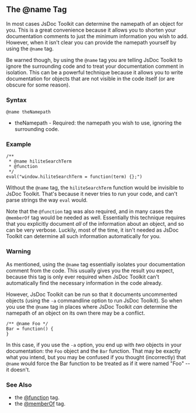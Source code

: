 ## The @name Tag ##

In most cases JsDoc Toolkit can determine the namepath of an object for you. This is a great convenience because it allows you to shorten your documentation comments to just the minimum information you wish to add. However, when it isn't clear you can provide the namepath yourself by using the `@name` tag.

Be warned though, by using the `@name` tag you are telling JsDoc Toolkit to ignore the surrounding code and to treat your documentation comment in isolation. This can be a powerful technique because it allows you to write documentation for objects that are not visible in the code itself (or are obscure for some reason).

### Syntax ###

```
@name theNamepath
```

  * theNamepath - Required: the namepath you wish to use, ignoring the surrounding code.

### Example ###

```
/**
 * @name hiliteSearchTerm
 * @function
 */
eval("window.hiliteSearchTerm = function(term) {};")

```

Without the `@name` tag, the `hiliteSearchTerm` function would be invisible to JsDoc Toolkit. That's because it never tries to run your code, and can't parse strings the way `eval` would.

Note that the `@function` tag was also required, and in many cases the `@memberOf` tag would be needed as well. Essentially this technique requires that you explicitly document _all_ of the information about an object, and so can be very verbose. Luckily, most of the time, it isn't needed as JsDoc Toolkit can determine all such information automatically for you.

### Warning ###

As mentioned, using the `@name` tag essentially isolates your documentation comment from the code. This usually gives you the result you expect, because this tag is only ever required when JsDoc Toolkit can't automatically find the necessary information in the code already.

However, JsDoc Toolkit can be run so that it documents uncommented objects (using the `-a` commandline option to run JsDoc Toolkit). So when you use the `@name` tag in places where JsDoc Toolkit _can_ determine the namepath of an object on its own there may be a conflict.

```
/** @name Foo */
Bar = function() {
}
```

In this case, if you use the `-a` option, you end up with _two_ objects in your documentation: the `Foo` object and the `Bar` function. That may be exactly what you intend, but you may be confused if you thought (incorrectly) that `@name` would force the Bar function to be treated as if it were named "Foo" -- it doesn't.

### See Also ###

  * the [@function](TagFunction.md) tag.
  * the [@memberOf](TagMemberOf.md) tag.
